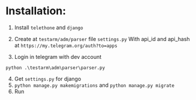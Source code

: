 
# Installation:
1) Install `telethone` and `django`
2) Create at `testarm/adm/parser` file `settings.py`
With api_id and api_hash at `https://my.telegram.org/auth?to=apps`

3) Login in telegram with dev account
```
python .\testarm\adm\parser\parser.py
```

4) Get `settings.py` for django
5) `python manage.py makemigrations` and `python manage.py migrate`
6) Run